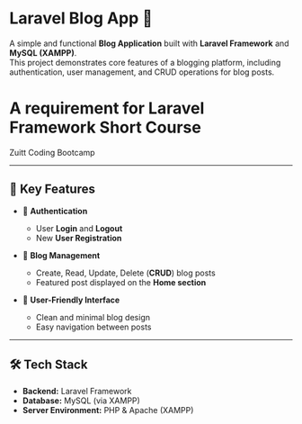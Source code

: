 # Laravel Blog App 📝

A simple and functional **Blog Application** built with **Laravel Framework** and **MySQL (XAMPP)**.  
This project demonstrates core features of a blogging platform, including authentication, user management, and CRUD operations for blog posts.

# A requirement for Laravel Framework Short Course
Zuitt Coding Bootcamp

---

## 🚀 Key Features

- 🔑 **Authentication**
  - User **Login** and **Logout**
  - New **User Registration**

- 📝 **Blog Management**
  - Create, Read, Update, Delete (**CRUD**) blog posts
  - Featured post displayed on the **Home section**

- 🎨 **User-Friendly Interface**
  - Clean and minimal blog design
  - Easy navigation between posts

---

## 🛠️ Tech Stack

- **Backend:** Laravel Framework  
- **Database:** MySQL (via XAMPP)  
- **Server Environment:** PHP & Apache (XAMPP)  